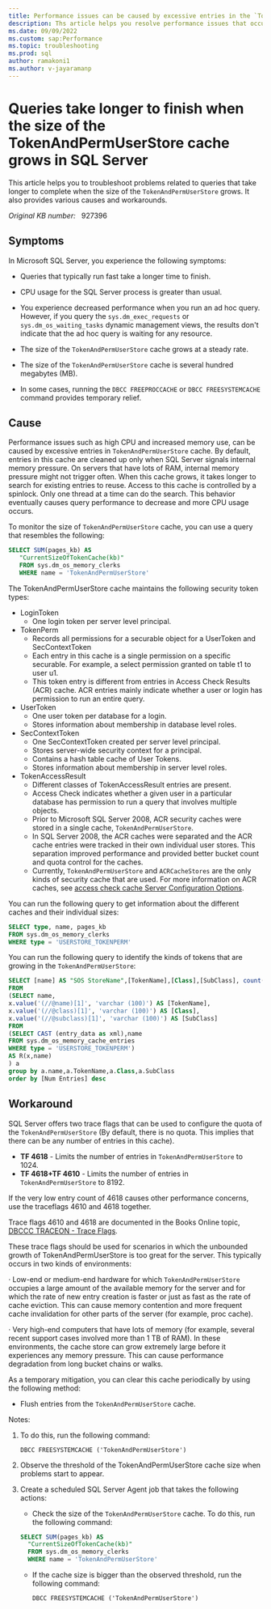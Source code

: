 ```yaml
---
title: Performance issues can be caused by excessive entries in the `TokenAndPermUserStore` cache.
description: Ths article helps you resolve performance issues that occur in the `TokenAndPermUserStore` cache. It also explains the causes an provides workarounds. 
ms.date: 09/09/2022
ms.custom: sap:Performance
ms.topic: troubleshooting
ms.prod: sql
author: ramakoni1
ms.author: v-jayaramanp
---
```


# Queries take longer to finish when the size of the TokenAndPermUserStore cache grows in SQL Server

This article helps you to troubleshoot problems related to queries that take longer to complete when the size of the `TokenAndPermUserStore` grows. It also provides various causes and workarounds.

_Original KB number:_ &nbsp; 927396

## Symptoms

In Microsoft SQL Server, you experience the following symptoms:

- Queries that typically run fast take a longer time to finish.

- CPU usage for the SQL Server process is greater than usual.

- You experience decreased performance when you run an ad hoc query. However, if you query the `sys.dm_exec_requests` or `sys.dm_os_waiting_tasks` dynamic management views, the results don't indicate that the ad hoc query is waiting for any resource.

- The size of the `TokenAndPermUserStore` cache grows at a steady rate.

- The size of the `TokenAndPermUserStore` cache is several hundred megabytes (MB).

- In some cases, running the `DBCC FREEPROCCACHE` or `DBCC FREESYSTEMCACHE` command provides temporary relief.

## Cause

Performance issues such as high CPU and increased memory use, can be caused by excessive entries in `TokenAndPermUserStore` cache. By default, entries in this cache are cleaned up only when SQL Server signals internal memory pressure. On servers that have lots of RAM, internal memory pressure might not trigger often. When this cache grows, it takes longer to search for existing entries to reuse. Access to this cache is controlled by a spinlock. Only one thread at a time can do the search. This behavior eventually causes query performance to decrease and more CPU usage occurs.

To monitor the size of `TokenAndPermUserStore` cache, you can use a query that resembles the following:

```sql
SELECT SUM(pages_kb) AS 
   "CurrentSizeOfTokenCache(kb)" 
   FROM sys.dm_os_memory_clerks 
   WHERE name = 'TokenAndPermUserStore'
```

The TokenAndPermUserStore cache maintains the following security token types:

- LoginToken
  - One login token per server level principal.
- TokenPerm
  - Records all permissions for a securable object for a UserToken and SecContextToken
  - Each entry in this cache is a single permission on a specific securable. For example, a select permission granted on table t1 to user u1.
  - This token entry is different from entries in Access Check Results (ACR) cache. ACR entries mainly indicate whether a user or login has permission to run an entire query.
- UserToken
  - One user token per database for a login.
  - Stores information about membership in database level roles.
- SecContextToken
  - One SecContextToken created per server level principal.
  - Stores server-wide security context for a principal.
  - Contains a hash table cache of User Tokens.
  - Stores information about membership in server level roles.
- TokenAccessResult
  - Different classes of TokenAccessResult entries are present.
  - Access Check indicates whether a given user in a particular database has permission to run a query that involves multiple objects.
  - Prior to Microsoft SQL Server 2008, ACR security caches were stored in a single cache, `TokenAndPermUserStore`.  
  - In SQL Server 2008, the ACR caches were separated and the ACR cache entries were tracked in their own individual user stores. This separation improved performance and provided   better bucket count and quota control for the caches.
  - Currently, `TokenAndPermUserStore` and `ACRCacheStores` are the only kinds of security cache that are used. For more information on ACR caches, see [access check cache Server Configuration Options](/sql/database-engine/configure-windows/access-check-cache-server-configuration-options?view=sql-server-ver16&preserve-view=true).
  
You can run the following query to get information about the different caches and their individual sizes:

```sql
SELECT type, name, pages_kb 
FROM sys.dm_os_memory_clerks 
WHERE type = 'USERSTORE_TOKENPERM'
```

You can run the following query to identify the kinds of tokens that are growing in the `TokenAndPermUserStore`:

```sql
SELECT [name] AS "SOS StoreName",[TokenName],[Class],[SubClass], count(*) as [Num Entries]
FROM
(SELECT name,
x.value('(//@name)[1]', 'varchar (100)') AS [TokenName],
x.value('(//@class)[1]', 'varchar (100)') AS [Class],
x.value('(//@subclass)[1]', 'varchar (100)') AS [SubClass]
FROM
(SELECT CAST (entry_data as xml),name
FROM sys.dm_os_memory_cache_entries
WHERE type = 'USERSTORE_TOKENPERM') 
AS R(x,name)
) a
group by a.name,a.TokenName,a.Class,a.SubClass
order by [Num Entries] desc
```

## Workaround

SQL Server offers two trace flags that can be used to configure the quota of the `TokenAndPermUserStore` (By default, there is no quota. This  implies that there can be any number of entries  in this cache).

- **TF 4618** - Limits the number of entries in `TokenAndPermUserStore` to 1024.
- **TF 4618+TF 4610** - Limits the number of entries in `TokenAndPermUserStore` to 8192.

If the very low entry count of 4618 causes other performance concerns, use the traceflags 4610 and 4618 together.

Trace flags 4610 and 4618 are documented in the Books Online topic, [DBCCC TRACEON - Trace Flags](/sql/t-sql/database-console-commands/dbcc-traceon-trace-flags-transact-sql?view=sql-server-ver16&preserve-view=true).

These trace flags should be used for scenarios in which the unbounded growth of TokenAndPermUserStore is too great for the server. This typically occurs in two kinds of environments:

· Low-end or medium-end hardware for which `TokenAndPermUserStore` occupies a large amount of the available memory for the server and for which the rate of new entry creation is faster or just as fast as the rate of cache eviction. This can cause memory contention and more frequent cache invalidation for other parts of the server (for example, proc cache).

· Very high-end computers that have lots of memory (for example, several recent support cases involved more than 1 TB of RAM). In these environments, the cache store can grow extremely large before it experiences any memory pressure. This can cause performance degradation from long bucket chains or walks.

As a temporary mitigation, you can clear this cache periodically by using the following method:

- Flush entries from the `TokenAndPermUserStore` cache.

Notes:

1. To do this, run the following command:

    `DBCC FREESYSTEMCACHE ('TokenAndPermUserStore')`

1. Observe the threshold of the TokenAndPermUserStore cache size when problems start to appear.
1. Create a scheduled SQL Server Agent job that takes the following actions:
    - Check the size of the `TokenAndPermUserStore` cache. To do this, run the following command:

     ```sql
    SELECT SUM(pages_kb) AS 
       "CurrentSizeOfTokenCache(kb)" 
       FROM sys.dm_os_memory_clerks 
       WHERE name = 'TokenAndPermUserStore'
     ```

   - If the cache size is bigger than the observed threshold, run the following command:

       `DBCC FREESYSTEMCACHE ('TokenAndPermUserStore')`
